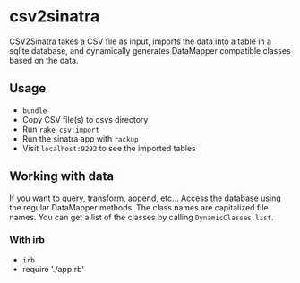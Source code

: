 csv2sinatra
===========

CSV2Sinatra takes a CSV file as input, imports the data into a table in a sqlite database, and dynamically generates DataMapper compatible classes based on the data.

Usage
-----
* `bundle`
* Copy CSV file(s) to csvs directory
* Run `rake csv:import`
* Run the sinatra app with `rackup`
* Visit `localhost:9292` to see the imported tables


Working with data
-----------------
If you want to query, transform, append, etc... Access the database using the regular DataMapper methods. The class names are capitalized file names. You can get a list of the classes by calling `DynamicClasses.list`.

### With irb
* `irb`
* require './app.rb'